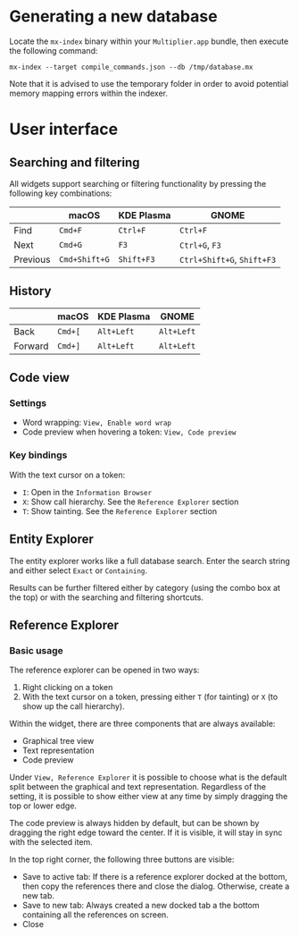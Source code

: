 # Generating a new database

Locate the `mx-index` binary within your `Multiplier.app` bundle, then execute the following command:

`mx-index --target compile_commands.json --db /tmp/database.mx`

Note that it is advised to use the temporary folder in order to avoid potential memory mapping errors within the indexer.

# User interface

## Searching and filtering

All widgets support searching or filtering functionality by pressing the following key combinations:

|          | macOS         | KDE Plasma | GNOME                      |
|----------|---------------|------------|----------------------------|
| Find     | `Cmd+F`       | `Ctrl+F`   | `Ctrl+F`                   |
| Next     | `Cmd+G`       | `F3`       | `Ctrl+G`, `F3`             |
| Previous | `Cmd+Shift+G` | `Shift+F3` | `Ctrl+Shift+G`, `Shift+F3` |

## History

|         | macOS    | KDE Plasma | GNOME      |
|---------|----------|------------|------------|
| Back    | `Cmd+[` | `Alt+Left` | `Alt+Left` |
| Forward | `Cmd+]` | `Alt+Left` | `Alt+Left` |

## Code view

### Settings

 * Word wrapping: `View, Enable word wrap`
 * Code preview when hovering a token: `View, Code preview`

### Key bindings

With the text cursor on a token:

 * `I`: Open in the `Information Browser`
 * `X`: Show call hierarchy. See the `Reference Explorer` section
 * `T`: Show tainting. See the `Reference Explorer` section

## Entity Explorer

The entity explorer works like a full database search. Enter the search string and either select `Exact` or `Containing`.

Results can be further filtered either by category (using the combo box at the top) or with the searching and filtering shortcuts.

## Reference Explorer

### Basic usage
The reference explorer can be opened in two ways:

1. Right clicking on a token
2. With the text cursor on a token, pressing either `T` (for tainting) or `X` (to show up the call hierarchy).

Within the widget, there are three components that are always available:

* Graphical tree view
* Text representation
* Code preview

Under `View, Reference Explorer` it is possible to choose what is the default split between the graphical and text representation. Regardless of the setting, it is possible to show either view at any time by simply dragging the top or lower edge.

The code preview is always hidden by default, but can be shown by dragging the right edge toward the center. If it is visible, it will stay in sync with the selected item.

In the top right corner, the following three buttons are visible:

* Save to active tab: If there is a reference explorer docked at the bottom, then copy the references there and close the dialog. Otherwise, create a new tab.
* Save to new tab: Always created a new docked tab a the bottom containing all the references on screen.
* Close


